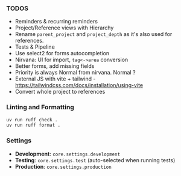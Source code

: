 ### TODOS
- Reminders & recurring reminders
- Project/Reference views with Hierarchy
- Rename `parent_project` and `project_depth` as it's also used for references.
- Tests & Pipeline
- Use select2 for forms autocompletion
- Nirvana: UI for import, `tag<->area` conversion
- Better forms, add missing fields
- Priority is always Normal from nirvana. Normal ?
- External JS with vite + tailwind - https://tailwindcss.com/docs/installation/using-vite
- Convert whole project to references

### Linting and Formatting

```bash
uv run ruff check .
uv run ruff format .
```

### Settings

- **Development**: `core.settings.development`
- **Testing**: `core.settings.test` (auto-selected when running tests)
- **Production**: `core.settings.production`
